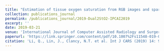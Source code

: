 ```yaml
---
title: "Estimation of tissue oxygen saturation from RGB images and sparse hyperspectral signals based on conditional generative adversarial network"
collection: publications_journal
permalink: /publications_journal/2019-Dual2StO2-IPCAI2019
excerpt: ''
date: 2019-03-21
venue: 'International Journal of Computer Assisted Radiology and Surgery'
paperurl: 'https://link.springer.com/content/pdf/10.1007%2Fs11548-019-01940-2.pdf'
citation: 'Li, Q., Lin, J., Clancy, N.T. et al. Int J CARS (2019) 14: 987. https://doi.org/10.1007/s11548-019-01940-2'
---
```





